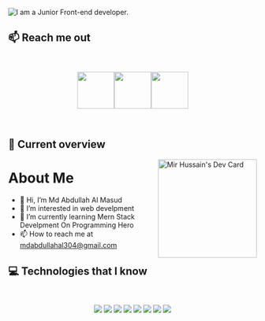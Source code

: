 ![I am a Junior Front-end developer. ](https://i.ibb.co/vq7h7QQ/Brown-And-Cream-Beautiola-Linkedin-Banner-1.gif)

## :mailbox: Reach me out

<br />

[<p align="center"><img height="75" src="https://github.com/mir-hussain/mir-hussain/blob/main/images/icons/Linkedin.png">](https://www.linkedin.com/in/md-abdullahalmasud/)[<img height="75" src="https://github.com/mir-hussain/mir-hussain/blob/main/images/icons/Facebook.png">](https://www.facebook.com/mdabdullamasud.rana)[<img height="75" src="https://github.com/mir-hussain/mir-hussain/blob/main/images/icons/Twitter.png"> </p>](https://twitter.com/mdmasud83732961)

<br />

## :eyes: Current overview

<div align="left">
<a href="#"><img align="right" src="https://i.ibb.co/DMj2cGR/Black-Technology-Linked-In-Banner.gif" width="200" alt="Mir Hussain's Dev Card"/></a>
</div>

# About Me
- 👋 Hi, I’m Md Abdullah Al Masud
- 👀 I’m interested in web develpment
- 🌱 I’m currently learning Mern Stack Develpment On Programming Hero
- 📫 How to reach me at mdabdullahal304@gmail.com



## :computer: Technologies that I know
<br>
<p align="center">
<img src="https://i.ibb.co/2tjfqBB/HTML.png"/>
<img src="https://i.ibb.co/rsJ04Mq/css.png"/>
<img src="https://i.ibb.co/2FTr322/Java-Script.png"/>
<img src="https://i.ibb.co/YR7dMWD/react.png"/>
<img src="https://i.ibb.co/1r7wVpn/tailwind.png"/>
<img src="https://i.ibb.co/VDWP46y/Bootsrap.png"/>
<img src="https://i.ibb.co/nb4snnN/node.png"/>
<img src="https://i.ibb.co/rZ4L64H/express.png"/>
</p><br/>

<!---
mdmasudrana271/mdmasudrana271 is a ✨ special ✨ repository because its `README.md` (this file) appears on your GitHub profile.
You can click the Preview link to take a look at your changes.
--->
